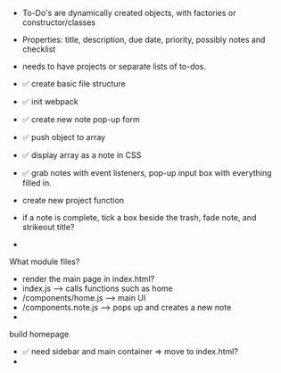 
- To-Do's are dynamically created objects, with factories or constructor/classes
- Properties: title, description, due date, priority, possibly notes and checklist
- needs to have projects or separate lists of to-dos.

- ✅ create basic file structure
- ✅ init webpack

- ✅ create new note pop-up form
- ✅ push object to array
- ✅ display array as a note in CSS
- ✅ grab notes with event listeners, pop-up input box with everything filled in.
- create new project function
- if a note is complete, tick a box beside the trash, fade note, and strikeout title?
- 


What module files?

- render the main page in index.html?
- index.js --> calls functions such as home
- /components/home.js --> main UI
- /components.note.js --> pops up and creates a new note
- 

build homepage
- ✅ need sidebar and main container => move to index.html?
- 




